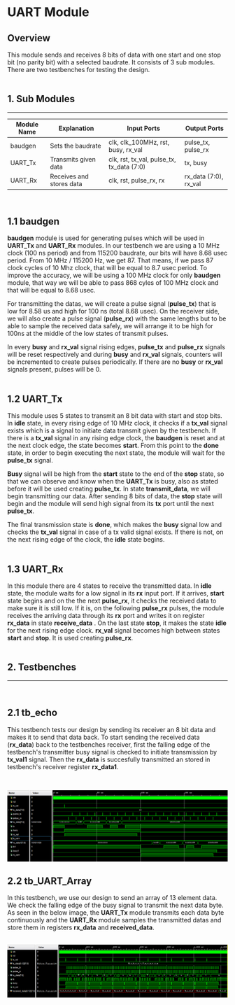 # UART Module

## Overview
This module sends and receives 8 bits of data with one start and one stop bit (no parity bit) with a selected baudrate. It consists of 3 sub modules. There are two testbenches for testing the design.
</br></br>
## 1. Sub Modules
----

Module Name | Explanation | Input Ports |Output Ports
--- | --- | --- | ---
baudgen | Sets the baudrate | clk, clk_100MHz, rst, busy, rx_val | pulse_tx, pulse_rx
UART_Tx | Transmits given data|clk, rst, tx_val, pulse_tx, tx_data (7:0)| tx, busy
UART_Rx | Receives and stores data | clk, rst, pulse_rx, rx| rx_data (7:0), rx_val
</br>

## 1.1 baudgen
**baudgen** module is used for generating pulses which will be used in **UART_Tx** and **UART_Rx** modules. In our testbench we are using a 10 MHz clock (100 ns period) and from 115200 baudrate, our bits will have 8.68 usec period. From 10 MHz / 115200 Hz, we get 87. That means, if we pass 87 clock cycles of 10 Mhz clock, that will be equal to 8.7 usec period. To improve the accuracy, we will be using a 100 MHz clock for only **baudgen** module, that way we will be able to pass 868 cyles of 100 MHz clock and that will be equal to 8.68 usec. 

For transmitting the datas, we will create a pulse signal (**pulse_tx**) that is low for 8.58 us and high for 100 ns (total 8.68 usec). On the receiver side, we will also create a pulse signal (**pulse_rx**) with the same lengths but to be able to sample the received data safely, we will arrange it to be high for 100ns at the middle of the low states of transmit pulses.

In every **busy** and **rx_val** signal rising edges, **pulse_tx** and **pulse_rx** signals will be reset respectively and during **busy** and **rx_val** signals, counters will be incremented to create pulses periodically. If there are no **busy** or **rx_val** signals present, pulses will be 0.
</br></br>
## 1.2 UART_Tx
This module uses 5 states to transmit an 8 bit data with start and stop bits.
In **idle** state, in every rising edge of 10 MHz clock, it checks if a **tx_val** signal exists which is a signal to initiate data transmit given by the testbench.
If there is a **tx_val** signal in any rising edge clock, the **baudgen** is reset and at the next clock edge, the state becomes **start**. 
From this point to the **done** state, in order to begin executing the next state, the module will wait for the **pulse_tx** signal. 

**Busy** signal will be high from the **start** state to the end of the **stop** state, so that we can observe and know when the **UART_Tx** is busy, also as stated before it will be used creating **pulse_tx**. In state **transmit_data**, we will begin transmitting our data. After sending 8 bits of data, the **stop** state will begin and the module will send high signal from its **tx** port until the next **pulse_tx**. 

The final transmission state is **done**, which makes the **busy** signal low and checks the **tx_val** signal in case of a tx valid signal exists. If there is not, on the next rising edge of the clock, the **idle** state begins.
</br></br>
## 1.3 UART_Rx
In this module there are 4 states to receive the transmitted data. In **idle** state, the module waits for a low signal in its **rx** input port.
If it arrives, **start** state begins and on the the next **pulse_rx**, it checks the received data to make sure it is still low. If it is, on the following **pulse_rx** pulses, the module
receives the arriving data through its **rx** port and writes it on register **rx_data** in state **receive_data** . On the last state **stop**, it makes the state **idle** for the next rising edge clock. **rx_val** signal becomes high between states **start** and **stop**. It is used creating **pulse_rx**.
</br></br>
## 2. Testbenches
---
</br>

## 2.1 tb_echo
This testbench tests our design by sending its receiver an 8 bit data and makes it to send that data back. To start sending the received data (**rx_data**) back to the testbenches receiver, first the falling edge of the testbench's transmitter busy signal is checked to initiate transmission by **tx_val1** signal. Then the **rx_data** is succesfully transmitted an stored in testbench's receiver register **rx_data1**.

</br>

![](https://github.com/aliufukercan/UART_Module/blob/branch/SIM/tb_echo.PNG?raw=true)
## 2.2 tb_UART_Array

In this testbench, we use our design to send an array of 13 element data. We check the falling edge of the busy signal to transmit the next data byte. As seen in the below image, the **UART_Tx** module transmits each data byte continuously and the **UART_Rx** module samples the transmitted datas and store them in registers **rx_data** and **received_data**.
</br></br>

![](https://github.com/aliufukercan/UART_Module/blob/branch/SIM/tb_Array.PNG?raw=true)

